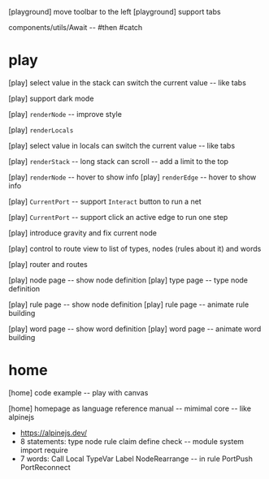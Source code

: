 [playground] move toolbar to the left
[playground] support tabs

components/utils/Await -- #then #catch

# play

[play] select value in the stack can switch the current value -- like tabs

[play] support dark mode

[play] `renderNode` -- improve style

[play] `renderLocals`

[play] select value in locals can switch the current value -- like tabs

[play] `renderStack` -- long stack can scroll -- add a limit to the top

[play] `renderNode` -- hover to show info
[play] `renderEdge` -- hover to show info

[play] `CurrentPort` -- support `Interact` button to run a net

[play] `CurrentPort` -- support click an active edge to run one step

[play] introduce gravity and fix current node

[play] control to route view to list of types, nodes (rules about it) and words

[play] router and routes

[play] node page -- show node definition
[play] type page -- type node definition

[play] rule page -- show node definition
[play] rule page -- animate rule building

[play] word page -- show word definition
[play] word page -- animate word building

# home

[home] code example -- play with canvas

[home] homepage as language reference manual -- mimimal core -- like alpinejs

- https://alpinejs.dev/
- 8 statements: type node rule claim define check -- module system import require
- 7 words: Call Local TypeVar Label NodeRearrange -- in rule PortPush PortReconnect
